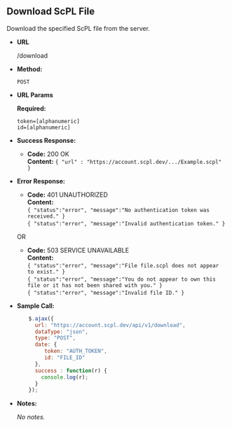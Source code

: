 **Download ScPL File**
----
Download the specified ScPL file from the server.

* **URL**

  /download

* **Method:**

  `POST`

*  **URL Params**

   **Required:**

   `token=[alphanumeric]`<br/>
   `id=[alphanumeric]`

* **Success Response:**

     * **Code:** 200 OK<br />
       **Content:** `{ "url" : "https://account.scpl.dev/.../Example.scpl" }`

* **Error Response:**

     * **Code:** 401 UNAUTHORIZED <br />
       **Content:**<br/>
       `{ "status":"error", "message":"No authentication token was received." }`<br/>
       `{ "status":"error", "message":"Invalid authentication token." }`

     OR

     * **Code:** 503 SERVICE UNAVAILABLE <br />
       **Content:**<br />
       `{ "status":"error", "message":"File file.scpl does not appear to exist." }`<br/>
       `{ "status":"error", "message":"You do not appear to own this file or it has not been shared with you." }`<br/>
       `{ "status":"error", "message":"Invalid file ID." }`

* **Sample Call:**

```javascript
       $.ajax({
         url: "https://account.scpl.dev/api/v1/download",
         dataType: "json",
         type: "POST",
         date: {
            token: "AUTH_TOKEN",
            id: "FILE_ID"
         },
         success : function(r) {
           console.log(r);
         }
       });
```

* **Notes:**

     _No notes._
